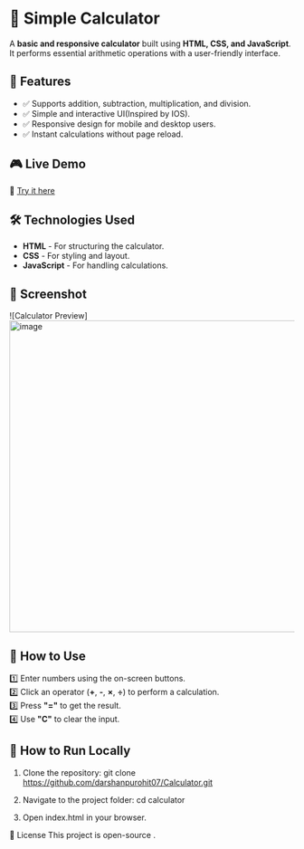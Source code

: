 # 🔢 Simple Calculator

A **basic and responsive calculator** built using **HTML, CSS, and JavaScript**. It performs essential arithmetic operations with a user-friendly interface.

## 🚀 Features
- ✅ Supports addition, subtraction, multiplication, and division.
- ✅ Simple and interactive UI(Inspired by IOS).
- ✅ Responsive design for mobile and desktop users.
- ✅ Instant calculations without page reload.

## 🎮 Live Demo
🔗 [Try it here](https://darshanpurohit07.github.io/Calculator/)

## 🛠️ Technologies Used
- **HTML** - For structuring the calculator.
- **CSS** - For styling and layout.
- **JavaScript** - For handling calculations.

## 📸 Screenshot
![Calculator Preview]
<img width="551" alt="image" src="https://github.com/user-attachments/assets/438f48c7-c166-4771-8c80-bfd1f4dcf2da" />


## 📌 How to Use
1️⃣ Enter numbers using the on-screen buttons.  
2️⃣ Click an operator (**+**, **-**, **×**, **÷**) to perform a calculation.  
3️⃣ Press **"="** to get the result.  
4️⃣ Use **"C"** to clear the input.  

## 🔧 How to Run Locally
1. Clone the repository:
   git clone https://github.com/darshanpurohit07/Calculator.git
   
2. Navigate to the project folder:
   cd calculator
   
3. Open index.html in your browser.

📜 License
This project is open-source .
